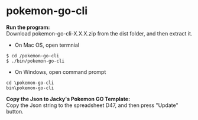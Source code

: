 # pokemon-go-cli

**Run the program:**  
Download pokemon-go-cli-X.X.X.zip from the dist folder, and then extract it.

 - On Mac OS, open termnial

```
$ cd /pokemon-go-cli
$ ./bin/pokemon-go-cli
```

 - On Windows, open command prompt

```
cd \pokemon-go-cli
bin\pokemon-go-cli
```

**Copy the Json to Jacky's Pokemon GO Template:**  
Copy the Json string to the spreadsheet D47, and then press "Update" button.
